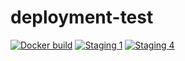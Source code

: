 # deployment-test
[![Docker build](https://github.com/leancomp/deployment-test/actions/workflows/docker-publish%20copy.yml/badge.svg)](https://github.com/leancomp/deployment-test/actions/workflows/docker-publish%20copy.yml)
[![Staging 1](https://img.shields.io/badge/staging1-main-green)](https://github.com/leancomp/deployment-test/actions/workflows/manual.yml)
[![Staging 4](https://img.shields.io/badge/staging4-main-green)](https://github.com/leancomp/deployment-test/actions/workflows/manual.yml)

